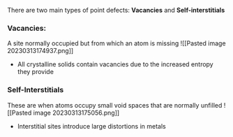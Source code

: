 There are two main types of point defects: **Vacancies** and **Self-interstitials**

### Vacancies:
A site normally occupied but from which an atom is missing
![[Pasted image 20230313174937.png]]
- All crystalline solids contain vacancies due to the increased entropy they provide

### Self-Interstitials
These are when atoms occupy small void spaces that are normally unfilled
![[Pasted image 20230313175056.png]]
- Interstitial sites introduce large distortions in metals

